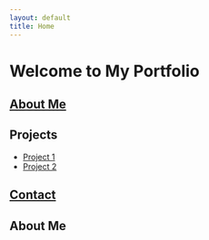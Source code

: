 ```yaml
---
layout: default
title: Home
---
```


# Welcome to My Portfolio

## [About Me](about.md)

## Projects

- [Project 1](project1.md)
- [Project 2](project2.md)

## [Contact](contact.md)


## About Me

